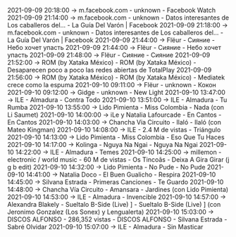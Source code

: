 2021-09-09 20:18:00 -> m.facebook.com - unknown - Facebook Watch
2021-09-09 21:14:00 -> m.facebook.com - unknown - Datos interesantes de Los caballeros del... - La Guía Del Varón | Facebook
2021-09-09 21:18:00 -> m.facebook.com - unknown - Datos interesantes de Los caballeros del... - La Guía Del Varón | Facebook
2021-09-09 21:44:00 -> Flёur - Сияние - Небо хочет упасть
2021-09-09 21:44:00 -> Flёur - Сияние - Небо хочет упасть
2021-09-09 21:48:00 -> Flёur - Сияние - Сияние
2021-09-09 21:52:00 -> ROM (by Xataka México) - ROM (by Xataka México) - Desaparecen poco a poco las redes abiertas de TotalPlay
2021-09-09 21:56:00 -> ROM (by Xataka México) - ROM (by Xataka México) - Mediatek crece como la espuma
2021-09-10 09:11:00 -> Flёur - unknown - Кокон
2021-09-10 09:12:00 -> Gidge - unknown - New Light
2021-09-10 13:47:00 -> ILE - Almadura - Contra Todo
2021-09-10 13:51:00 -> ILE - Almadura - Tu Rumba
2021-09-10 13:55:00 -> Lido Pimienta - Miss Colombia - Nada (con Li Saumet)
2021-09-10 14:00:00 -> iLe y Natalia Lafourcade - En Cantos - En Cantos
2021-09-10 14:03:00 -> Chancha Via Circuito - Ilaló - Ilaló (con Mateo Kingman)
2021-09-10 14:08:00 -> ILE - 2.4 M de vistas - Triángulo
2021-09-10 14:13:00 -> Lido Pimienta - Miss Colombia - Eso Que Tu Haces
2021-09-10 14:17:00 -> Kolinga - Nguya Na Ngai - Nguya Na Ngai
2021-09-10 14:22:00 -> ILE - Almadura - Temes
2021-09-10 14:25:00 -> millemon - electronic / world music - 60 M de vistas - Os Tincoãs - Deixa A Gira Girar (j g b edit)
2021-09-10 14:32:00 -> Lido Pimienta - No Pude - No Pude
2021-09-10 14:41:00 -> Natalia Doco - El Buen Gualicho - Respira
2021-09-10 14:45:00 -> Silvana Estrada - Primeras Canciones - Te Guardo
2021-09-10 14:48:00 -> Chancha Vía Circuito - Amansara - Jardines (con Lido Pimienta)
2021-09-10 14:53:00 -> ILE - Almadura - Invencible
2021-09-10 14:57:00 -> Alexandra Blakely - Sueltalo B-Side (Live) ] - Sueltalo B-Side (Live) ] (con Jeronimo Gonzalez (Los Sonex) y Lengualerta)
2021-09-10 15:03:00 -> DISCOS ALFONSO - 286,352 vistas - DISCOS ALFONSO - Silvana Estrada - Sabré Olvidar
2021-09-10 15:07:00 -> ILE - Almadura - Sin Masticar
